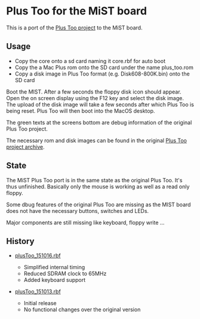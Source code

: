 Plus Too for the MiST board
===========================

This is a port of the [Plus Too project](http://www.bigmessowires.com/plus-too/) to the MiST board.

Usage
-----

- Copy the core onto a sd card naming it core.rbf for auto boot
- Copy the a Mac Plus rom onto the SD card under the name plus_too.rom
- Copy a disk image in Plus Too format (e.g. Disk608-800K.bin) onto the SD card

Boot the MIST. After a few seconds the floppy disk icon should
appear. Open the on screen display using the F12 key and select the
disk image. The upload of the disk image will take a few seconds after
which Plus Too is being reset. Plus Too will then boot into the MacOS
desktop.

The green texts at the screens bottom are debug information of the
original Plus Too project.

The necessary rom and disk images can be found in the original [Plus Too project archive](http://www.bigmessowires.com/plustoo.zip).

State
-----

The MiST Plus Too port is in the same state as the original Plus
Too. It's thus unfinished. Basically only the mouse is working as well
as a read only floppy. 

Some dbug features of the original Plus Too are missing as the MIST
board does not have the necessary buttons, switches and LEDs.

Major components are still missing like keyboard, floppy write ...

History
-------

* [plusToo_151016.rbf](https://github.com/mist-devel/mist-binaries/raw/master/cores/plus_too/plusToo_151016.rbf)
  - Simplified internal timing
  - Reduced SDRAM clock to 65MHz
  - Added keyboard support

* [plusToo_151013.rbf](https://github.com/mist-devel/mist-binaries/raw/master/cores/plus_too/old/plusToo_151013.rbf)
  - Initial release
  - No functional changes over the original version

